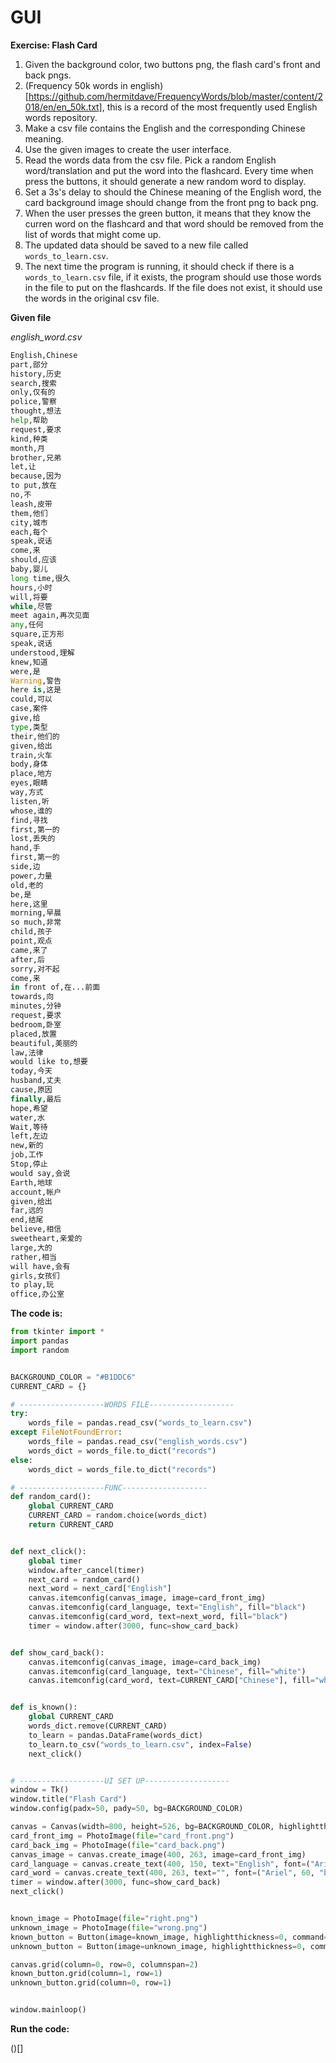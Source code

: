 # GUI

**Exercise: Flash Card**

1. Given the background color, two buttons png, the flash card's front and back pngs.
2. (Frequency 50k words in english)[https://github.com/hermitdave/FrequencyWords/blob/master/content/2018/en/en_50k.txt], this is a record of the most frequently used English words repository.
3. Make a csv file contains the English and the corresponding Chinese meaning.
4. Use the given images to create the user interface.
5. Read the words data from the csv file. Pick a random English word/translation and put the word into the flashcard. Every time when press the buttons, it should generate a new random word to display.
6. Set a 3s's delay to should the Chinese meaning of the English word, the card background image should change from the front png to back png.
7. When the user presses the green button, it means that they know the curren word on the flashcard and that word should be removed from the list of words that might come up.
8. The updated data should be saved to a new file called `words_to_learn.csv`.
9. The next time the program is running, it should check if there is a `words_to_learn.csv` file, if it exists, the program should use those words in the file to put on the flashcards. If the file does not exist, it should use the words in the original csv file.

**Given file**

_english_word.csv_
```py
English,Chinese
part,部分
history,历史
search,搜索
only,仅有的
police,警察
thought,想法
help,帮助
request,要求
kind,种类
month,月
brother,兄弟
let,让
because,因为
to put,放在
no,不
leash,皮带
them,他们
city,城市
each,每个
speak,说话
come,来
should,应该
baby,婴儿
long time,很久
hours,小时
will,将要
while,尽管
meet again,再次见面
any,任何
square,正方形
speak,说话
understood,理解
knew,知道
were,是
Warning,警告
here is,这是
could,可以
case,案件
give,给
type,类型
their,他们的
given,给出
train,火车
body,身体
place,地方
eyes,眼睛
way,方式
listen,听
whose,谁的
find,寻找
first,第一的
lost,丢失的
hand,手
first,第一的
side,边
power,力量
old,老的
be,是
here,这里
morning,早晨
so much,非常
child,孩子
point,观点
came,来了
after,后
sorry,对不起
come,来
in front of,在...前面
towards,向
minutes,分钟
request,要求
bedroom,卧室
placed,放置
beautiful,美丽的
law,法律
would like to,想要
today,今天
husband,丈夫
cause,原因
finally,最后
hope,希望
water,水
Wait,等待
left,左边
new,新的
job,工作
Stop,停止
would say,会说
Earth,地球
account,帐户
given,给出
far,远的
end,结尾
believe,相信
sweetheart,亲爱的
large,大的
rather,相当
will have,会有
girls,女孩们
to play,玩
office,办公室
```

**The code is:**
```py
from tkinter import *
import pandas
import random


BACKGROUND_COLOR = "#B1DDC6"
CURRENT_CARD = {}

# -------------------WORDS FILE-------------------
try:
    words_file = pandas.read_csv("words_to_learn.csv")
except FileNotFoundError:
    words_file = pandas.read_csv("english_words.csv")
    words_dict = words_file.to_dict("records")
else:
    words_dict = words_file.to_dict("records")

# -------------------FUNC-------------------
def random_card():
    global CURRENT_CARD
    CURRENT_CARD = random.choice(words_dict)
    return CURRENT_CARD


def next_click():
    global timer
    window.after_cancel(timer)
    next_card = random_card()
    next_word = next_card["English"]
    canvas.itemconfig(canvas_image, image=card_front_img)
    canvas.itemconfig(card_language, text="English", fill="black")
    canvas.itemconfig(card_word, text=next_word, fill="black")
    timer = window.after(3000, func=show_card_back)


def show_card_back():
    canvas.itemconfig(canvas_image, image=card_back_img)
    canvas.itemconfig(card_language, text="Chinese", fill="white")
    canvas.itemconfig(card_word, text=CURRENT_CARD["Chinese"], fill="white")


def is_known():
    global CURRENT_CARD
    words_dict.remove(CURRENT_CARD)
    to_learn = pandas.DataFrame(words_dict)
    to_learn.to_csv("words_to_learn.csv", index=False)
    next_click()


# -------------------UI SET UP-------------------
window = Tk()
window.title("Flash Card")
window.config(padx=50, pady=50, bg=BACKGROUND_COLOR)

canvas = Canvas(width=800, height=526, bg=BACKGROUND_COLOR, highlightthickness=0)
card_front_img = PhotoImage(file="card_front.png")
card_back_img = PhotoImage(file="card_back.png")
canvas_image = canvas.create_image(400, 263, image=card_front_img)
card_language = canvas.create_text(400, 150, text="English", font=("Ariel", 40, "italic"))
card_word = canvas.create_text(400, 263, text="", font=("Ariel", 60, "bold"))
timer = window.after(3000, func=show_card_back)
next_click()


known_image = PhotoImage(file="right.png")
unknown_image = PhotoImage(file="wrong.png")
known_button = Button(image=known_image, highlightthickness=0, command=is_known)
unknown_button = Button(image=unknown_image, highlightthickness=0, command=next_click)

canvas.grid(column=0, row=0, columnspan=2)
known_button.grid(column=1, row=1)
unknown_button.grid(column=0, row=1)


window.mainloop()

```

**Run the code:**



()[]
